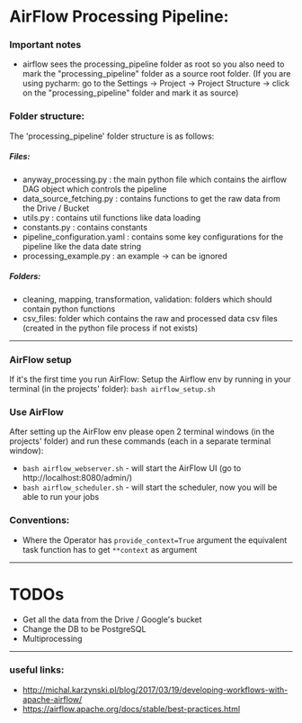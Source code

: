 # AirFlow Processing Pipeline:
### Important notes
- airflow sees the processing_pipeline folder as root so you also need to mark the "processing_pipeline" folder as a source root folder.
(If you are using pycharm: go to the Settings -> Project -> Project Structure -> click on the "processing_pipeline" folder and mark it as source)

### Folder structure:
The 'processing_pipeline' folder structure is as follows:   
    
##### Files:
- anyway_processing.py : the main python file which contains the airflow DAG object which controls the pipeline
- data_source_fetching.py : contains functions to get the raw data from the Drive / Bucket  
- utils.py : contains util functions like data loading
- constants.py :  contains constants
- pipeline_configuration.yaml : contains some key configurations for the pipeline like the data date string
- processing_example.py : an example -> can be ignored

##### Folders:
- cleaning, mapping, transformation, validation: folders which should contain python functions
- csv_files: folder which contains the raw and processed data csv files (created in the python file process if not exists)

-----------------------
### AirFlow setup
If it's the first time you run AirFlow:
Setup the Airflow env by running in your terminal (in the projects' folder):  `bash airflow_setup.sh`

### Use AirFlow
After setting up the AirFlow env
please open 2 terminal windows (in the projects' folder) and run these commands (each in a separate terminal window):
- `bash airflow_webserver.sh` - will start the AirFlow UI (go to http://localhost:8080/admin/)
- `bash airflow_scheduler.sh` - will start the scheduler, now you will be able to run your jobs


### Conventions:
- Where the Operator has `provide_context=True` argument the equivalent task function has to get `**context` as argument

-----------------------

# TODOs
- Get all the data from the Drive / Google's bucket
- Change the DB to be PostgreSQL
- Multiprocessing

-----------------------

### useful links:
- http://michal.karzynski.pl/blog/2017/03/19/developing-workflows-with-apache-airflow/
- https://airflow.apache.org/docs/stable/best-practices.html
